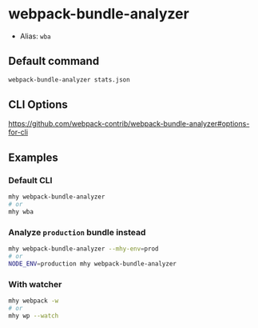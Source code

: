 # webpack-bundle-analyzer

- Alias: `wba`

## Default command
```bash
webpack-bundle-analyzer stats.json
```

## CLI Options
https://github.com/webpack-contrib/webpack-bundle-analyzer#options-for-cli

## Examples

### Default CLI
```bash
mhy webpack-bundle-analyzer
# or
mhy wba
```

### Analyze `production` bundle instead
```bash
mhy webpack-bundle-analyzer --mhy-env=prod
# or
NODE_ENV=production mhy webpack-bundle-analyzer
```

### With watcher
```bash
mhy webpack -w
# or
mhy wp --watch
```

